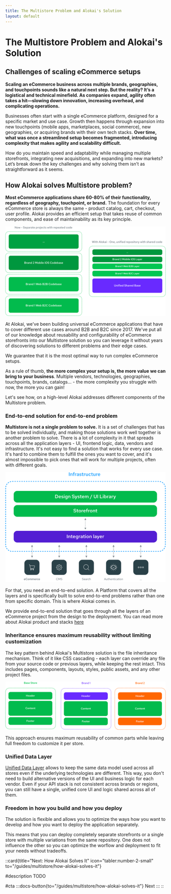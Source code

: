 ```yaml
---
title: The Multistore Problem and Alokai's Solution
layout: default
---
```


# The Multistore Problem and Alokai's Solution

## Challenges of scaling eCommerce setups

**Scaling an eCommerce business across multiple brands, geographies, and touchpoints sounds like a natural next step. But the reality? It’s a logistical and technical minefield. As companies expand, agility often takes a hit—slowing down innovation, increasing overhead, and complicating operations.**

Businesses often start with a single eCommerce platform, designed for a specific market and use case. Growth then happens through expansion into new touchpoints (mobile apps, marketplaces, social commerce), new geographies, or acquiring brands with their own tech stacks. **Over time, what was once a streamlined setup becomes fragmented, introducing complexity that makes agility and scalability difficult.**

How do you maintain speed and adaptability while managing multiple storefronts, integrating new acquisitions, and expanding into new markets? Let’s break down the key challenges and why solving them isn’t as straightforward as it seems.


## How Alokai solves Multistore problem?

**Most eCommerce applications share 60-80% of their functionality, regardless of geography, touchpoint, or brand.** The foundation for every eCommerce store is always the same - product catalog, cart, checkout, user profile. Alokai provides an efficient setup that takes reuse of common components, and ease of maintainability as its key principle.

<img src="../img/reusable-core.png" alt="From multiple repositories into a unified codebase with reusable code" class="mx-auto">


At Alokai, we've been building universal eCommerce applications that have to cover different use cases around B2B and B2C since 2017. We've put all of our knowledge about reusability and configurability of eCommerce storefronts into our Multistore solution so you can leverage it without years of discovering solutions to different problems and their edge cases.

We guarantee that it is the most optimal way to run complex eCommerce setups.

As a rule of thumb, **the more complex your setup is, the more value we can bring to your business**. Multiple vendors, technologies, geographies, touchpoints, brands, catalogs... - the more complexity you struggle with now, the more you can gain!

Let's see how, on a high-level Alokai addresses different components of the Multistore problem.

### End-to-end solution for end-to-end problem

**Multistore is not a single problem to solve.** It is a set of challenges that has to be solved individually, and making those solutions work well together is another problem to solve. There is a lot of complexity in it that spreads across all the application layers - UI, frontend logic, data, vendors and infrastructure. It's not easy to find a solution that works for every use case. It's hard to combine them to fulfill the ones you want to cover, and it's almost impossible to pick ones that will work for multiple projects, often with different goals.

<img src="../img/end-to-end-solution.svg" alt="End-to-end solution for ecommerce and multistore" class="mx-auto">

For that, you need an end-to-end solution. A Platform that covers all the layers and is specifically built to solve end-to-end problems rather than one from specific domain. This is where Alokai comes in.

We provide end-to-end solution that goes through all the layers of an eCommerce project from the design to the deployment. You can read more about Alokai product and stacks [here](general#our-products)


### Inheritance ensures maximum reusability without limiting customization


The key pattern behind Alokai's Multistore solution is the file inheritance mechanism. Think of it like CSS cascading - each layer can override any file from your source code or previous layers, while keeping the rest intact. This includes pages, components, layouts, styles, public assets, and any other project files.

<img src="../img/inheritance-simplified.png" alt="Alokai Multistore's Inheritance Mechanism" class="mx-auto">

This approach ensures maximum reusability of common parts while leaving full freedom to customize it per store.

### Unified Data Layer

[Unified Data Layer](/unified-data-layer]) allows to keep the same data model used across all stores even if the underlying technologies are different. This way, you don't need to build alternative versions of the UI and business logic for each vendor. Even if your API stack is not consistent across brands or regions, you can still have a single, unified core UI and logic shared across all of them.

### Freedom in how you build and how you deploy

The solution is flexible and allows you to optimize the ways how you want to develop and how you want to deploy the application separately.

This means that you can deploy completely separate storefronts or a single store with multiple variations from the same repository. One does not influence the other so you can optimize the worflow and deployment to fit your needs without tradeoffs.

::card{title="Next: How Alokai Solves It" icon="tabler:number-2-small" to="/guides/multistore/how-alokai-solves-it"}    

#description
TODO

#cta
:::docs-button{to="/guides/multistore/how-alokai-solves-it"}
Next
:::
::

